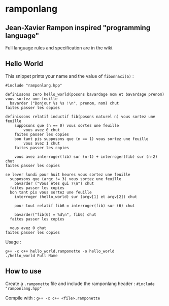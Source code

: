 # ramponlang
## Jean-Xavier Rampon inspired "programming language"

Full language rules and specification are in the wiki.

## Hello World

This snippet prints your name and the value of `fibonnaci(6)` :

```
#include "ramponlang.hpp"

definissons zero hello_world(posons bavardage nom et bavardage prenom) vous sortez une feuille
  bavarder ("Bonjour %s %s !\n", prenom, nom) chut
faites passer les copies

definissons relatif inductif fib(posons naturel n) vous sortez une feuille
    supposons que (n == 0) vous sortez une feuille
        vous avez 0 chut
    faites passer les copies
    bon tant pis supposons que (n == 1) vous sortez une feuille
        vous avez 1 chut
    faites passer les copies

    vous avez interroger(fib) sur (n-1) + interroger(fib) sur (n-2) chut
faites passer les copies

se lever lundi pour huit heures vous sortez une feuille
  supposons que (argc != 3) vous sortez une feuille
    bavarder ("Vous êtes qui ?\n") chut
  faites passer les copies
  bon tant pis vous sortez une feuille
    interroger (hello_world) sur (argv[1] et argv[2]) chut

    pour tout relatif fib6 = interroger(fib) sur (6) chut

    bavarder("fib(6) = %d\n", fib6) chut
  faites passer les copies

  vous avez 0 chut
faites passer les copies
```

Usage : 
```
g++ -x c++ hello_world.ramponette -o hello_world
./hello_world Full Name
```

## How to use

Create a `.ramponette` file and include the ramponlang header : `#include "ramponlang.hpp"`

Compile with : `g++ -x c++ <file>.ramponette`
